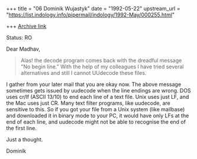 +++
title = "06 Dominik Wujastyk"
date = "1992-05-22"
upstream_url = "https://list.indology.info/pipermail/indology/1992-May/000255.html"

+++
[Archive link](https://list.indology.info/pipermail/indology/1992-May/000255.html)

Status: RO

Dear Madhav,
 > Alas! the
 > decode program comes back with the dreadful message "No begin line."
 > With the help of my colleagues I have tried several alternatives and
 > still I cannot UUdecode these files.

I gather from your later mail that you are okay now.  The above message
sometimes gets issued by uudecode when the line endings are wrong.
DOS uses cr/lf (ASCII 13/10) to end each line of a text file.  Unix
uses just LF, and the Mac uses just CR.  Many text filter programs,
like uudecode, are sensitive to this.  So if you got your file from
a Unix system (like mailbase) and downloaded it in binary mode to
your PC, it would have only LFs at the end of each line, and
uudecode might not be able to recognise the end of the first line.

Just a thought.

Dominik





